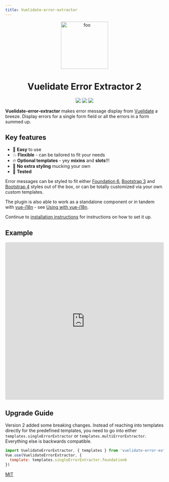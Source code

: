 ```yaml
---
title: Vuelidate-error-extractor
---
```

<p align="center">
<img :src="$withBase('/logo.svg')" width=150 alt="foo">
</p>

<h1 align="center">Vuelidate Error Extractor 2</h1>

<p align="center">
<a href="https://www.npmjs.com/package/vuelidate-error-extractor"> <img src="https://img.shields.io/npm/v/vuelidate-error-extractor.svg"/></a>
<a href="https://vuejs.org/"> <img src="https://img.shields.io/badge/vue-2.x-brightgreen.svg"/></a>
<a href="https://conventionalcommits.org"><img src="https://img.shields.io/badge/Conventional%20Commits-1.0.0-yellow.svg"/></a>
</p>

**Vuelidate-error-extractor** makes error message display from [Vuelidate](https://github.com/monterail/vuelidate) a breeze.
Display errors for a single form field or all the errors in a form summed up.

## Key features
* :rocket: **Easy** to use
* :boom: **Flexible** - can be tailored to fit your needs
* :fire: **Optional templates** - yey **mixins** and **slots**!!!
* :punch: **No extra styling** mucking your own
* :muscle: **Tested**

Error messages can be styled to fit either [Foundation 6](http://foundation.zurb.com/sites/docs/forms.html), [Bootstrap 3](https://getbootstrap.com/docs/3.3/css/#forms) and [Bootstrap 4](https://getbootstrap.com/docs/4.1/components/forms/#server-side) styles out of the box, or can be totally customized via your own custom templates.

The plugin is also able to work as a standalone component or in tandem with [vue-i18n](https://github.com/kazupon/vue-i18n) - see [Using with vue-i18n](advanced.md#i18n).

Continue to [installation instructions](./installation.md) for instructions on how to set it up.

## Example 
<iframe src="https://codesandbox.io/embed/mo6v8nrmpp?autoresize=1&module=%2Fsrc%2Fcomponents%2FExampleForm.vue" style="width:100%; height:500px; border:0; border-radius: 4px; overflow:hidden;" sandbox="allow-modals allow-forms allow-popups allow-scripts allow-same-origin"></iframe>

## Upgrade Guide
Version 2 added some breaking changes. Instead of reaching into templates directly for the predefined templates, 
you need to go into either `templates.singleErrorExtractor` or `templates.multiErrorExtractor`. Everything else is backwards compatible.

```js
import VuelidateErrorExtractor, { templates } from 'vuelidate-error-extractor'
Vue.use(VuelidateErrorExtractor, {
  template: templates.singleErrorExtractor.foundation6
})
```

[MIT](http://opensource.org/licenses/MIT)
